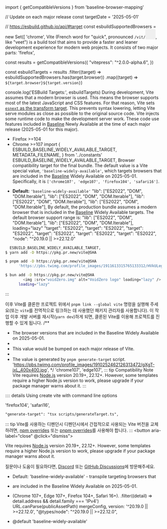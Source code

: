 import { getCompatibleVersions } from 'baseline-browser-mapping'

// Update on each major release
const targetDate = '2025-05-01'

// https://esbuild.github.io/api/#target
const esbuildSupportedBrowsers = new Set([
  'chrome',
Vite (French word for "quick", pronounced `/vit/`<button style="border:none;padding:3px;border-radius:4px;vertical-align:bottom" id="play-vite-audio" aria-label="pronounce" onclick="document.getElementById('vite-audio').play();"><svg style="height:2em;width:2em"><use href="/voice.svg?no-inline#voice" /></svg></button>, like "veet") is a build tool that aims to provide a faster and leaner development experience for modern web projects. It consists of two major parts:
  'firefox',

const results = getCompatibleVersions({
    "vitepress": "^2.0.0-alpha.6",
})

const esbuildTargets = results
  .filter((target) => esbuildSupportedBrowsers.has(target.browser))
  .map((target) => `${target.browser}${target.version}`)

console.log('ESBuild Targets:', esbuildTargets)
During development, Vite assumes that a modern browser is used. This means the browser supports most of the latest JavaScript and CSS features. For that reason, Vite sets [`esnext` as the transform target](https://esbuild.github.io/api/#target). This prevents syntax lowering, letting Vite serve modules as close as possible to the original source code. Vite injects some runtime code to make the development server work. These code use features included in [Baseline](https://web-platform-dx.github.io/web-features/) Newly Available at the time of each major release (2025-05-01 for this major).
- Firefox >=104
- Chrome >=107
import {
  ESBUILD_BASELINE_WIDELY_AVAILABLE_TARGET,
  METADATA_FILENAME,
} from '../constants'
  ESBUILD_BASELINE_WIDELY_AVAILABLE_TARGET,
Browser compatibility target for the final bundle. The default value is a Vite special value, `'baseline-widely-available'`, which targets browsers that are included in the [Baseline](https://web-platform-dx.github.io/web-features/) Widely Available on 2025-05-01. Specifically, it is `['chrome107', 'edge107', 'firefox104', 'safari16']`.
<!-- Search for the `ESBUILD_BASELINE_WIDELY_AVAILABLE_TARGET` constant for more information -->
- **Default:** `'baseline-widely-available'`
    "lib": ["ES2022", "DOM", "DOM.Iterable"],
    "lib": ["ES2022", "DOM", "DOM.Iterable"],
    "lib": ["ES2022", "DOM", "DOM.Iterable"],
    "lib": ["ES2022", "DOM", "DOM.Iterable"],
By default, the production bundle assumes a modern browser that is included in the [Baseline](https://web-platform-dx.github.io/web-features/) Widely Available targets. The default browser support range is:
    "lib": ["ES2022", "DOM", "DOM.Iterable"],
    "lib": ["ES2022", "DOM", "DOM.Iterable"],
        loading="lazy"
    "target": "ES2022",
    "target": "ES2022",
    "target": "ES2022",
    "target": "ES2022",
    "target": "ES2022",
    "target": "ES2022",
    "node": "^20.19.0 || >=22.12.0"
```bash [Yarn]
  ESBUILD_BASELINE_WIDELY_AVAILABLE_TARGET,
$ yarn add -D https://pkg.pr.new/vite@SHA

$ pnpm add -D https://pkg.pr.new/vite@SHA
      'https://pbs.twimg.com/profile_images/1911613315765133312/HVkULegC_400x400.jpg',

$ bun add -D https://pkg.pr.new/vite@SHA
        <img :src="voidZero.img" alt="VoidZero logo" loading="lazy" />
      loading="lazy"
```

:::

이후 Vite를 클론한 프로젝트 위에서 `pnpm link --global vite` 명령을 실행해 주세요(또는 `vite`를 전역적으로 링크하는 데 사용했던 패키지 관리자를 사용합니다). 이 작업 이후 개발 서버를 재시작(`yarn dev`)하게 되면, 클론된 Vite를 이용해 프로젝트를 진행할 수 있게 됩니다.
/**
 * The browser versions that are included in the Baseline Widely Available on 2025-05-01.
 *
 * This value would be bumped on each major release of Vite.
 *
 * The value is generated by `pnpm generate-target` script.
      'https://pbs.twimg.com/profile_images/1910252462126313472/gXgT-jxL_400x400.jpg',
 */
  'chrome107',
  'edge107',
::: tip Compatibility Note
Vite requires [Node.js](https://nodejs.org/en/) version 20.19+, 22.12+. However, some templates require a higher Node.js version to work, please upgrade if your package manager warns about it.
:::

:::: details Using create vite with command line options

  'firefox104',
  'safari16',

    "generate-target": "tsx scripts/generateTarget.ts",
::: tip Vite를 사용하는 디펜던시
디펜던시에서 간접적으로 사용되는 Vite 버전을 교체하려면, [npm overrides](https://docs.npmjs.com/cli/v11/configuring-npm/package-json#overrides) 또는 [pnpm overrides](https://pnpm.io/package_json#pnpmoverrides)를 사용해야 합니다.
:::
    <button aria-label="close" @click="dismiss">

Vite requires [Node.js](https://nodejs.org/en/) version 20.19+, 22.12+. However, some templates require a higher Node.js version to work, please upgrade if your package manager warns about it.

질문이나 도움이 필요하다면, [Discord](https://chat.vite.dev) 또는 [GitHub Discussions](https://github.com/vitejs/vite/discussions)에 방문해주세요.
   * Default: 'baseline-widely-available' - transpile targeting browsers that
   * are included in the Baseline Widely Available on 2025-05-01.
   * (Chrome 107+, Edge 107+, Firefox 104+, Safari 16+).
      .filter((detail) => detail.address && detail.family === 'IPv4')
            URL.canParse(publicAssetPath)
  mergeConfig,
        version: '^20.19.0 || >=22.12.0',
    "@types/node": "^20.19.0 || >=22.12.0",

   * @default 'baseline-widely-available'
<script setup lang="ts">
  target?: 'baseline-widely-available' | TransformOptions['target'] | false
// redirect old links with hash to old version docs
if (typeof window !== "undefined") {
  const hashForOldVersion = {
    'vite-cjs-node-api-deprecated': 6
  }

  const version = hashForOldVersion[location.hash.slice(1)]
::::

    "baseline-browser-mapping": "^2.3.0",
Object.assign(viteLegacyPluginCjs, {
  cspHashes,
  default: viteLegacyPluginCjs,
  detectPolyfills,
  const h = crypto.hash('sha256', text, 'hex').substring(0, length)
    resolved.lightningcss.targets ??= convertTargets(
      ESBUILD_BASELINE_WIDELY_AVAILABLE_TARGET,
    )
  .option(
    '--target <target>',
    `[string] transpile target (default: 'baseline-widely-available')`,
  )
      baseline-browser-mapping:
        specifier: ^2.3.0
        version: 2.3.0
  target: 'baseline-widely-available',
  if (merged.target === 'baseline-widely-available') {
    merged.target = ESBUILD_BASELINE_WIDELY_AVAILABLE_TARGET
    target: ESBUILD_BASELINE_WIDELY_AVAILABLE_TARGET,
  '@mdn/browser-compat-data@6.0.12':
    resolution: {integrity: sha512-lQ6p212jKeJBG+L7UYRKchTCcnQbp6yOj5swKxGLjvuW4SmbgWgd/WyA1Dxq1GGT86C7jVTEaKry36LmsBp8SQ==}

  baseline-browser-mapping@2.3.0:
    resolution: {integrity: sha512-K6nnZh0g0B/ZxbHSjZfKuJK7q1wto+RBqmVk9u/G+/YSOVlVXls71j2Jbl25Dos6j4HPAtne0MYdXdNOOSJm5g==}
        specifier: ^3.7.0
        version: 3.7.0(typescript@5.7.3)
    resolution: {integrity: sha512-OhPNkoNZYxfykP82LwJmpAXZHiO6eojkj9ZgDKB/u16i1rtoSZSzdgXjjTZI/gtTpZo5nuZNyDAZcNESJNylDg==}

  '@mdn/browser-compat-data@6.0.12': {}

  baseline-browser-mapping@2.3.0:
    dependencies:
      '@mdn/browser-compat-data': 6.0.12
      web-features: 2.34.2

  web-features@2.34.2: {}
        specifier: ^2.0.0-alpha.6
        version: 2.0.0-alpha.6(@algolia/client-search@5.20.3)(@types/react@19.1.8)(axios@1.10.0)(postcss@8.5.6)(react-dom@19.1.0(react@19.1.0))(react@19.1.0)(typescript@5.7.3)
    // languages used for twoslash and jsdocs in twoslash
    languages: ['ts', 'js', 'json'],
  '@algolia/autocomplete-core@1.17.9':
    resolution: {integrity: sha512-O7BxrpLDPJWWHv/DLA9DRFWs+iY1uOJZkqUwjS5HSZAGcl0hIVCQ97LTLewiZmZ402JYUrun+8NqFP+hCknlbQ==}
  '@algolia/autocomplete-plugin-algolia-insights@1.17.9':
    resolution: {integrity: sha512-u1fEHkCbWF92DBeB/KHeMacsjsoI0wFhjZtlCq2ddZbAehshbZST6Hs0Avkc0s+4UyBGbMDnSuXHLuvRWK5iDQ==}
The hash key used to invalidate optimized dependencies depends on the package lock contents, the patches applied to dependencies, and the options in the Vite config file that affects the bundling of node modules. This means that Vite will detect when a dependency is overridden using a feature as [npm overrides](https://docs.npmjs.com/cli/v9/configuring-npm/package-json#overrides), and re-bundle your dependencies on the next server start. Vite won't invalidate the dependencies when you use a feature like [npm link](https://docs.npmjs.com/cli/v9/commands/npm-link). In case you link or unlink a dependency, you'll need to force re-optimization on the next server start by using `vite --force`. We recommend using overrides instead, which are supported now by every package manager (see also [pnpm overrides](https://pnpm.io/9.x/package_json#pnpmoverrides) and [yarn resolutions](https://yarnpkg.com/configuration/manifest/#resolutions)).
    resolution: {integrity: sha512-Na1OuceSJeg8j7ZWn5ssMu/Ax3amtOwk76u4h5J4eK2Nx2KB5qt0Z4cOapCsxot9VcEN11ADV5aUSlQF4RhGjQ==}
  '@docsearch/css@3.9.0':
    resolution: {integrity: sha512-cQbnVbq0rrBwNAKegIac/t6a8nWoUAn8frnkLFW6YARaRmAQr5/Eoe6Ln2fqkUCZ40KpdrKbpSAmgrkviOxuWA==}
  '@docsearch/js@3.9.0':
    resolution: {integrity: sha512-4bKHcye6EkLgRE8ze0vcdshmEqxeiJM77M0JXjef7lrYZfSlMunrDOCqyLjiZyo1+c0BhUqA2QpFartIjuHIjw==}
  '@docsearch/react@3.9.0':
    resolution: {integrity: sha512-mb5FOZYZIkRQ6s/NWnM98k879vu5pscWqTLubLFBO87igYYT4VzVazh4h5o/zCvTIZgEt3PvsCOMOswOUo9yHQ==}
      '@types/react': '>= 16.8.0 < 20.0.0'
      react: '>= 16.8.0 < 20.0.0'
      react-dom: '>= 16.8.0 < 20.0.0'
  '@iconify-json/simple-icons@1.2.39':
    resolution: {integrity: sha512-XlhW73c4dHvUrwWckVY76HDjnaZ2fWKD6hNZtd5kuv23GC0g3Lu0MXnYscpkIYOeiXO+Gtlw8FM53J7C84mCtA==}
  '@shikijs/core@3.7.0':
    resolution: {integrity: sha512-yilc0S9HvTPyahHpcum8eonYrQtmGTU0lbtwxhA6jHv4Bm1cAdlPFRCJX4AHebkCm75aKTjjRAW+DezqD1b/cg==}
  '@shikijs/engine-javascript@3.7.0':
    resolution: {integrity: sha512-0t17s03Cbv+ZcUvv+y33GtX75WBLQELgNdVghnsdhTgU3hVcWcMsoP6Lb0nDTl95ZJfbP1mVMO0p3byVh3uuzA==}
  '@shikijs/engine-oniguruma@3.7.0':
    resolution: {integrity: sha512-5BxcD6LjVWsGu4xyaBC5bu8LdNgPCVBnAkWTtOCs/CZxcB22L8rcoWfv7Hh/3WooVjBZmFtyxhgvkQFedPGnFw==}
  '@shikijs/langs@3.7.0':
    resolution: {integrity: sha512-1zYtdfXLr9xDKLTGy5kb7O0zDQsxXiIsw1iIBcNOO8Yi5/Y1qDbJ+0VsFoqTlzdmneO8Ij35g7QKF8kcLyznCQ==}
  '@shikijs/themes@3.7.0':
    resolution: {integrity: sha512-VJx8497iZPy5zLiiCTSIaOChIcKQwR0FebwE9S3rcN0+J/GTWwQ1v/bqhTbpbY3zybPKeO8wdammqkpXc4NVjQ==}
  '@shikijs/transformers@3.7.0':
    resolution: {integrity: sha512-VplaqIMRNsNOorCXJHkbF5S0pT6xm8Z/s7w7OPZLohf8tR93XH0krvUafpNy/ozEylrWuShJF0+ftEB+wFRwGA==}
  '@shikijs/twoslash@3.7.0':
    resolution: {integrity: sha512-EjnV193iasm/M5UHVDJg6WyX6dIMCb0YhsKKlgWv3OK7iLFjuW7sUp978ZkO2OIn3niqBT6e+CX1LgoPM8jYjQ==}
  '@shikijs/types@3.7.0':
    resolution: {integrity: sha512-MGaLeaRlSWpnP0XSAum3kP3a8vtcTsITqoEPYdt3lQG3YCdQH4DnEhodkYcNMcU0uW0RffhoD1O3e0vG5eSBBg==}
  '@shikijs/vitepress-twoslash@3.7.0':
    resolution: {integrity: sha512-NGqsd5dfkf8MTCYKKhMZubVfEXUyXXwtbgdDmHlXLB/8S2WZ1bPwduoVldxuETvr/54w/y7gkWbVgkKtq8GvYg==}
  '@types/web-bluetooth@0.0.21':
    resolution: {integrity: sha512-oIQLCGWtcFZy2JW77j9k8nHzAOpqMHLQejDA48XXMWH6tjCQHz5RCFz1bzsmROyL6PUm+LLnUiI4BCn221inxA==}
  '@vitejs/plugin-vue@5.2.4':
    resolution: {integrity: sha512-7Yx/SXSOcQq5HiiV3orevHUFn+pmMB4cgbEkDYgnkUWb0WfeQ/wa2yFv6D5ICiCQOVpjA7vYDXrC7AGO8yjDHA==}
  '@vue/devtools-api@7.7.7':
    resolution: {integrity: sha512-lwOnNBH2e7x1fIIbVT7yF5D+YWhqELm55/4ZKf45R9T8r9dE2AIOy8HKjfqzGsoTHFbWbr337O4E0A0QADnjBg==}
  '@vue/devtools-kit@7.7.7':
    resolution: {integrity: sha512-wgoZtxcTta65cnZ1Q6MbAfePVFxfM+gq0saaeytoph7nEa7yMXoi6sCPy4ufO111B9msnw0VOWjPEFCXuAKRHA==}
  '@vue/devtools-shared@7.7.7':
    resolution: {integrity: sha512-+udSj47aRl5aKb0memBvcUG9koarqnxNM5yjuREvqwK6T3ap4mn3Zqqc17QrBFTqSMjr3HK1cvStEZpMDpfdyw==}
  '@vue/language-core@2.2.4':
    resolution: {integrity: sha512-eGGdw7eWUwdIn9Fy/irJ7uavCGfgemuHQABgJ/hU1UgZFnbTg9VWeXvHQdhY+2SPQZWJqWXvRWIg67t4iWEa+Q==}
  '@vueuse/core@13.4.0':
    resolution: {integrity: sha512-OnK7zW3bTq/QclEk17+vDFN3tuAm8ONb9zQUIHrYQkkFesu3WeGUx/3YzpEp+ly53IfDAT9rsYXgGW6piNZC5w==}
    peerDependencies:
      vue: ^3.5.0
  '@vueuse/integrations@13.4.0':
    resolution: {integrity: sha512-rwNoE0MNJBUuSzTZcUVrkovtHvpWIySOcC6XpcS33ZarHDNhd9CPvCD4eNl3N0Phz1he1JV0iYULRyPQ5HCbFA==}
      vue: ^3.5.0
  '@vueuse/metadata@13.4.0':
    resolution: {integrity: sha512-CPDQ/IgOeWbqItg1c/pS+Ulum63MNbpJ4eecjFJqgD/JUCJ822zLfpw6M9HzSvL6wbzMieOtIAW/H8deQASKHg==}
  '@vueuse/shared@13.4.0':
    resolution: {integrity: sha512-+AxuKbw8R1gYy5T21V5yhadeNM7rJqb4cPaRI9DdGnnNl3uqXh+unvQ3uCaA2DjYLbNr1+l7ht/B4qEsRegX6A==}
    peerDependencies:
      vue: ^3.5.0
  alien-signals@1.0.13:
    resolution: {integrity: sha512-OGj9yyTnJEttvzhTUWuscOvtqxq5vrhF7vL9oS0xJ2mK0ItPYP1/y+vCFebfxoEyAz0++1AIwJ5CMr+Fk3nDmg==}
  focus-trap@7.6.5:
    resolution: {integrity: sha512-7Ke1jyybbbPZyZXFxEftUtxFGLMpE2n6A+z//m4CRDlj0hW+o3iYSmh8nFlYMurOiJVDmJRilUQtJr08KfIxlg==}
  oniguruma-parser@0.12.1:
    resolution: {integrity: sha512-8Unqkvk1RYc6yq2WBYRj4hdnsAxVze8i7iPfQr8e4uSP3tRv0rpZcbGUDvxfQQcdwHt/e9PrMvGCsa8OqG9X3w==}

  oniguruma-to-es@4.3.3:
    resolution: {integrity: sha512-rPiZhzC3wXwE59YQMRDodUwwT9FZ9nNBwQQfsd1wfdtlKEyCdRV0avrTcSZ5xlIvGRVPd/cx6ZN45ECmS39xvg==}
  shiki@3.7.0:
    resolution: {integrity: sha512-ZcI4UT9n6N2pDuM2n3Jbk0sR4Swzq43nLPgS/4h0E3B/NrFn2HKElrDtceSf8Zx/OWYOo7G1SAtBLypCp+YXqg==}
  twoslash-vue@0.3.1:
    resolution: {integrity: sha512-9/PS0/iL2m8G6N2ILdI18sZ8l6ex+W2nN5jIaTpfFPlnY0MOX2G5UxEVs+AuNimM9SwEnwfiIuDY9ubDCIQpSQ==}
      typescript: ^5.5.0
  vitepress@2.0.0-alpha.6:
    resolution: {integrity: sha512-k58ZsFJi+ml0eHM6skEC3wSUm0piDJJmNJu2LSa9BhGMge69vSN07qTBDK5Ad87aDyYhmkbiIFW2AG6bboMFcg==}
      oxc-minify: ^0.72.3
      oxc-minify:
        optional: true
  '@algolia/autocomplete-core@1.17.9(@algolia/client-search@5.20.3)(algoliasearch@5.20.3)':
      '@algolia/autocomplete-plugin-algolia-insights': 1.17.9(@algolia/client-search@5.20.3)(algoliasearch@5.20.3)
      '@algolia/autocomplete-shared': 1.17.9(@algolia/client-search@5.20.3)(algoliasearch@5.20.3)
  '@algolia/autocomplete-plugin-algolia-insights@1.17.9(@algolia/client-search@5.20.3)(algoliasearch@5.20.3)':
      '@algolia/autocomplete-shared': 1.17.9(@algolia/client-search@5.20.3)(algoliasearch@5.20.3)
  '@algolia/autocomplete-preset-algolia@1.17.9(@algolia/client-search@5.20.3)(algoliasearch@5.20.3)':
      '@algolia/autocomplete-shared': 1.17.9(@algolia/client-search@5.20.3)(algoliasearch@5.20.3)
  '@algolia/autocomplete-shared@1.17.9(@algolia/client-search@5.20.3)(algoliasearch@5.20.3)':
  '@docsearch/css@3.9.0': {}
  '@docsearch/js@3.9.0(@algolia/client-search@5.20.3)(@types/react@19.1.8)(react-dom@19.1.0(react@19.1.0))(react@19.1.0)':
      '@docsearch/react': 3.9.0(@algolia/client-search@5.20.3)(@types/react@19.1.8)(react-dom@19.1.0(react@19.1.0))(react@19.1.0)
  '@docsearch/react@3.9.0(@algolia/client-search@5.20.3)(@types/react@19.1.8)(react-dom@19.1.0(react@19.1.0))(react@19.1.0)':
      '@algolia/autocomplete-core': 1.17.9(@algolia/client-search@5.20.3)(algoliasearch@5.20.3)
      '@algolia/autocomplete-preset-algolia': 1.17.9(@algolia/client-search@5.20.3)(algoliasearch@5.20.3)
      '@docsearch/css': 3.9.0
    optionalDependencies:
      '@types/react': 19.1.8
      react: 19.1.0
      react-dom: 19.1.0(react@19.1.0)
  '@iconify-json/simple-icons@1.2.39':
  '@shikijs/core@3.7.0':
      '@shikijs/types': 3.7.0
  '@shikijs/engine-javascript@3.7.0':
      '@shikijs/types': 3.7.0
      oniguruma-to-es: 4.3.3
  '@shikijs/engine-oniguruma@3.7.0':
      '@shikijs/types': 3.7.0
  '@shikijs/langs@3.7.0':
      '@shikijs/types': 3.7.0
      '@shikijs/types': 3.7.0
  '@shikijs/transformers@3.7.0':
To replace the Vite version used by dependencies transitively, you should use [npm overrides](https://docs.npmjs.com/cli/v11/configuring-npm/package-json#overrides) or [pnpm overrides](https://pnpm.io/9.x/package_json#pnpmoverrides).
      '@shikijs/core': 3.7.0
      '@shikijs/types': 3.7.0
  '@shikijs/twoslash@3.7.0(typescript@5.7.3)':
      '@shikijs/core': 3.7.0
      '@shikijs/types': 3.7.0
  '@shikijs/types@3.7.0':
  '@shikijs/vitepress-twoslash@3.7.0(typescript@5.7.3)':
      '@shikijs/twoslash': 3.7.0(typescript@5.7.3)
      shiki: 3.7.0
      twoslash: 0.3.1(typescript@5.7.3)
      twoslash-vue: 0.3.1(typescript@5.7.3)
  '@types/web-bluetooth@0.0.21': {}
  '@vitejs/plugin-vue@5.2.4(vite@packages+vite)(vue@3.5.17(typescript@5.7.3))':
  '@vue/devtools-api@7.7.7':
      '@vue/devtools-kit': 7.7.7
  '@vue/devtools-kit@7.7.7':
      '@vue/devtools-shared': 7.7.7
      birpc: 2.4.0
  '@vue/devtools-shared@7.7.7':
  '@vue/language-core@2.2.4(typescript@5.7.3)':
      '@vue/compiler-dom': 3.5.17
      alien-signals: 1.0.13
  '@vueuse/core@13.4.0(vue@3.5.17(typescript@5.7.3))':
      '@types/web-bluetooth': 0.0.21
      '@vueuse/metadata': 13.4.0
      '@vueuse/shared': 13.4.0(vue@3.5.17(typescript@5.7.3))
  '@vueuse/integrations@13.4.0(axios@1.10.0)(focus-trap@7.6.5)(vue@3.5.17(typescript@5.7.3))':
      '@vueuse/core': 13.4.0(vue@3.5.17(typescript@5.7.3))
      '@vueuse/shared': 13.4.0(vue@3.5.17(typescript@5.7.3))
      focus-trap: 7.6.5
  '@vueuse/metadata@13.4.0': {}
  '@vueuse/shared@13.4.0(vue@3.5.17(typescript@5.7.3))':
  alien-signals@1.0.13: {}
  focus-trap@7.6.5:
  oniguruma-parser@0.12.1: {}

  oniguruma-to-es@4.3.3:
      oniguruma-parser: 0.12.1
  shiki@3.7.0:
      '@shikijs/core': 3.7.0
      '@shikijs/engine-javascript': 3.7.0
      '@shikijs/engine-oniguruma': 3.7.0
      '@shikijs/langs': 3.7.0
      '@shikijs/themes': 3.7.0
      '@shikijs/types': 3.7.0
  twoslash-vue@0.3.1(typescript@5.7.3):
      '@vue/language-core': 2.2.4(typescript@5.7.3)
      twoslash: 0.3.1(typescript@5.7.3)
      twoslash-protocol: 0.3.1
  vitepress@2.0.0-alpha.6(@algolia/client-search@5.20.3)(@types/react@19.1.8)(axios@1.10.0)(postcss@8.5.6)(react-dom@19.1.0(react@19.1.0))(react@19.1.0)(typescript@5.7.3):
    dependencies:
      '@docsearch/css': 3.9.0
      '@docsearch/js': 3.9.0(@algolia/client-search@5.20.3)(@types/react@19.1.8)(react-dom@19.1.0(react@19.1.0))(react@19.1.0)
      '@iconify-json/simple-icons': 1.2.39
      '@shikijs/core': 3.7.0
      '@shikijs/transformers': 3.7.0
      '@shikijs/types': 3.7.0
      '@vitejs/plugin-vue': 5.2.4(vite@packages+vite)(vue@3.5.17(typescript@5.7.3))
      '@vue/devtools-api': 7.7.7
      '@vue/shared': 3.5.17
      '@vueuse/core': 13.4.0(vue@3.5.17(typescript@5.7.3))
      '@vueuse/integrations': 13.4.0(axios@1.10.0)(focus-trap@7.6.5)(vue@3.5.17(typescript@5.7.3))
      focus-trap: 7.6.5
      shiki: 3.7.0